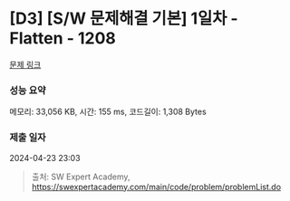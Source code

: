 # [D3] [S/W 문제해결 기본] 1일차 - Flatten - 1208 

[문제 링크](https://swexpertacademy.com/main/code/problem/problemDetail.do?contestProbId=AV139KOaABgCFAYh) 

### 성능 요약

메모리: 33,056 KB, 시간: 155 ms, 코드길이: 1,308 Bytes

### 제출 일자

2024-04-23 23:03



> 출처: SW Expert Academy, https://swexpertacademy.com/main/code/problem/problemList.do